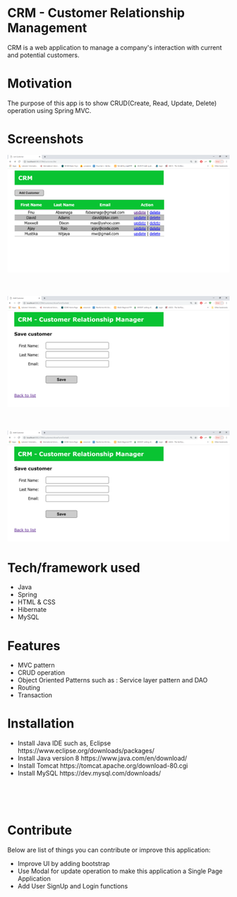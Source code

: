 <h1>CRM - Customer Relationship Management</h1>
<p>CRM is a web application to manage a company's interaction with current and potential customers.</p>


<h1>Motivation</h1>
The purpose of this app is to show CRUD(Create, Read, Update, Delete) operation using Spring MVC. 

<h1>Screenshots</h1>
<img src="https://github.com/FMasnaga/CRM/blob/master/img/customer%20list.png">
<br/>
<br/>
<br/>
<br/>
<img src="https://github.com/FMasnaga/CRM/blob/master/img/add%20customer.png">
<br/>
<br/>
<br/>
<br/>
<img src="https://github.com/FMasnaga/CRM/blob/master/img/add%20customer.png">


<h1>Tech/framework used</h1>
<ul>
  <li>Java</li>
  <li>Spring</li>
  <li>HTML & CSS</li>
  <li>Hibernate</li>
  <li>MySQL</li>
</ul>


<h1>Features</h1>
<ul>
  <li> MVC pattern</li>
  <li>CRUD operation</li>
  <li>Object Oriented  Patterns such as : Service layer pattern and DAO</li>
  <li>Routing</li>
  <li>Transaction</li>
</ul>

<h1>Installation</h1>
<ul>
	<li>Install Java IDE such as, Eclipse https://www.eclipse.org/downloads/packages/</li>
	<li>Install Java version 8 https://www.java.com/en/download/</li>
	<li>Install Tomcat https://tomcat.apache.org/download-80.cgi</li>
	<li>Install MySQL https://dev.mysql.com/downloads/</li>
</ul>
<br/>
<br/>
<br/>
  
<h1>Contribute</h1>
<p>Below are list of things you can contribute or improve this application:</p>
<ul>
  <li>Improve UI by adding bootstrap</li>
  <li>Use Modal for update operation to make this application a Single Page Application</li>
  <li>Add User SignUp and Login functions</li>
</ul>
